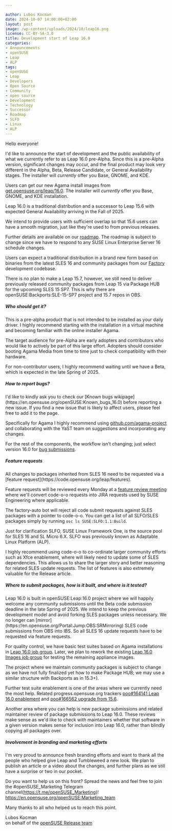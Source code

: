```yaml
---

author: Lubos Kocman
date: 2024-10-07 14:00:00+02:00
layout: post
image: /wp-content/uploads/2024/10/leap16.png
license: CC-BY-SA-3.0
title: Development start of Leap 16.0
categories:
- Announcements
- openSUSE
- Leap
- ALP
tags:
- openSUSE
- Leap
- Developers
- Open Source
- Community
- open source
- Development
- Technology
- Successor
- Roadmap
- SLFO
- Linux
- ALP
---
```

Hello everyone!

I'd like to announce the start of development and the public availability of what we currently refer to as Leap 16.0 pre-Alpha.
Since this is a pre-Alpha version, significant changes may occur, and the final product may look very different in the Alpha, Beta, Release Candidate, or General Availability stages.
The installer will *currently* offer you Base, GNOME, and KDE.

Users can get our new Agama install images from [get.opensuse.org/leap/16.0](https://get.opensuse.org/leap/16.0).
The installer will *currently* offer you Base, GNOME, and KDE installation.

Leap 16.0 is a traditional distribution and a successor to Leap 15.6 with expected General Availability arriving in the Fall of 2025.

We intend to provide users with sufficient overlap so that 15.6 users can have a smooth migration, just like they're used to from previous releases.

Further details are available on our [roadmap](https://en.opensuse.org/openSUSE:Roadmap#DRAFT_Schedule_for_Leap_16.0).
The roadmap is subject to change since we have to respond to any SUSE Linux Enterprise Server 16 schedule changes. 

Users can expect a traditional distribution in a brand new form based on binaries from the latest SLES 16 and community packages from our [Factory](https://en.opensuse.org/Portal:Factory) development codebase. 

There is no plan to make a Leap 15.7, however, we still need to deliver previously released community packages from Leap 15 via Package HUB for the upcoming SLES 15 SP7. This is why there are openSUSE:Backports:SLE-15-SP7 project and 15.7 repos in OBS.


<h5>Who should get it?</h5>
This is a pre-alpha product that is not intended to be installed as your daily driver.
I highly recommend starting with the installation in a virtual machine and becoming familiar with the online installer Agama.

The target audience for pre-Alpha are early adopters and contributors who would like to actively be part of this large effort. Adopters should consider booting Agama Media from time to time just to check compatibility with their hardware.

For non-contributor users, I highly recommend waiting until we have a Beta, which is expected in the late Spring of 2025.

<h5>How to report bugs?</h5> 
I'd like to kindly ask you to check our [Known bugs wikipage](https://en.opensuse.org/openSUSE:Known_bugs_16.0) before reporting a new issue.
If you find a new issue that is likely to affect users, please feel free to add it to the page.

Specifically for Agama I highly recommend using [github.com/agama-project](https://github.com/agama-project/agama/issues) and collaborating with the YaST team on suggestions and incorporating any changes.

For the rest of the components, the workflow isn't changing; just select version 16.0 for [bug submissions](https://en.opensuse.org/openSUSE:Submitting_bug_reports#Regular_release_products).


<h5>Feature requests</h5>
All changes to packages inherited from SLES 16 need to be requested via a [feature request](https://code.opensuse.org/leap/features).

Feature requests will be reviewed every Monday at a [feature review meeting](calendar.opensuse.org) where we'll convert code-o-o requests into JIRA requests used by SUSE Engineering where applicable.

The factory-auto bot will reject all code submit requests against SLES packages with a pointer to code-o-o.
You can get a list of all SLFO/SLES packages simply by running `osc ls SUSE:SLFO:1.1:Build`.

Just for clarification SLFO, SUSE Linux Framework One, is the source pool for SLES 16 and SL Micro 6.X.
SLFO was previously known as Adaptable Linux Platform (ALP).

I highly recommend using code-o-o to co-ordinate larger community efforts such as Xfce enablement, where will likely need to update some of SLES dependencies. 
This allows us to share the larger story and better reasoning for related SLES update requests. The list of features is also extremely valuable for the Release article.

<h5>Where to submit packages, how is it built, and where is it tested?</h5>
Leap 16.0 is built in openSUSE:Leap:16.0 project where we will happily welcome any community submissions until the Beta code submission deadline in the late Spring of 2025.
We intend to keep the previous development model and avoid forking SLES packages unless necessary. 
We no longer can [mirror](https://en.opensuse.org/Portal:Jump:OBS:SRMirroring)  SLES code submissions from OBS into IBS. So all SLES 16 update requests have to be requested via feature requests.

For quality control, we have basic test suites based on Agama installations in [Leap 16.0 job group](https://openqa.opensuse.org/group_overview/129).
Later, we plan to rework the existing [Leap 16.0 Images job group](https://openqa.opensuse.org/group_overview/126) for testing the remaining appliance images.


The project where we maintain community packages is subject to change as we have not fully finalized yet how to make Package HUB; we may use a similar structure with Backports as in 15.3+).

Further test suite enablement is one of the areas where we currently need the most help. 
Related progress.opensuse.org trackers [poo#164141 Leap 16.0 enablement](https://progress.opensuse.org/issues/164141) and [poo#166562 upgrade from 15.6](https://progress.opensuse.org/issues/166562).

Another area where you can help is new package submissions and related maintainer review of package submissions to Leap 16.0.
These reviews make sense as we'd like to check with maintainers whether that software in a given version makes sense for inclusion into Leap 16.0, rather than blindly copying all packages over.

<h5>Involvement in branding and marketing efforts</h5>
I'm very proud to announce fresh branding efforts and want to thank all the people who helped give Leap and Tumbleweed a new look. We plan to publish an article or a video about the changes, and further plans as we still have a surprise or two in our pocket.

Do you want to help us on this front? Spread the news and feel free to join the #openSUSE_Marketing Telegram channel(https://t.me/openSUSE_Marketing)! https://en.opensuse.org/openSUSE:Marketing_team

Many thanks to all who helped us to reach this point.

Lubos Kocman<br/>
on behalf of the [openSUSE Release team](https://en.opensuse.org/openSUSE:Release_team)

<meta name="openSUSE, Developers, sysadmin, user, Open Source, successor, roadmap, Leap, developer, SLFO" content="HTML,CSS,XML,JavaScript">
